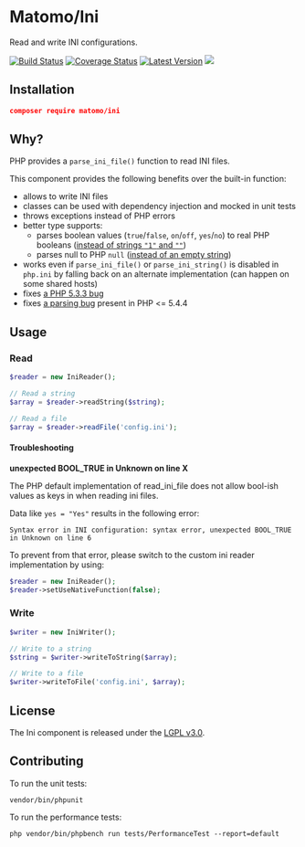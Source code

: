 # Matomo/Ini

Read and write INI configurations.

[![Build Status](https://travis-ci.com/matomo-org/component-ini.svg?branch=master)](https://travis-ci.com/matomo-org/component-ini)
[![Coverage Status](https://img.shields.io/coveralls/matomo-org/component-ini/master.svg?style=flat-square)](https://coveralls.io/r/matomo-org/component-ini?branch=master)
[![Latest Version](https://img.shields.io/github/release/matomo-org/component-ini.svg?style=flat-square)](https://packagist.org/packages/matomo/component-ini)
[![](https://img.shields.io/packagist/dm/matomo/ini.svg?style=flat-square)](https://packagist.org/packages/matomo/ini)

## Installation

```json
composer require matomo/ini
```

## Why?

PHP provides a `parse_ini_file()` function to read INI files.

This component provides the following benefits over the built-in function:

- allows to write INI files
- classes can be used with dependency injection and mocked in unit tests
- throws exceptions instead of PHP errors
- better type supports:
  - parses boolean values (`true`/`false`, `on`/`off`, `yes`/`no`) to real PHP booleans ([instead of strings `"1"` and `""`](http://3v4l.org/JuvOT))
  - parses null to PHP `null` ([instead of an empty string](http://3v4l.org/KSoj2))
- works even if `parse_ini_file()` or `parse_ini_string()` is disabled in `php.ini` by falling back on an alternate implementation (can happen on some shared hosts)
- fixes [a PHP 5.3.3 bug](http://3v4l.org/jD1Lh)
- fixes [a parsing bug](http://3v4l.org/m24cT) present in PHP <= 5.4.4

## Usage

### Read

```php
$reader = new IniReader();

// Read a string
$array = $reader->readString($string);

// Read a file
$array = $reader->readFile('config.ini');
```

#### Troubleshooting

**unexpected BOOL_TRUE in Unknown on line X**

The PHP default implementation of read_ini_file does not allow bool-ish values as keys in when reading ini files.

Data like `yes = "Yes"` results in the following error:

```
Syntax error in INI configuration: syntax error, unexpected BOOL_TRUE in Unknown on line 6
```

To prevent from that error, please switch to the custom ini reader implementation by using:

```php
$reader = new IniReader();
$reader->setUseNativeFunction(false);
```


### Write

```php
$writer = new IniWriter();

// Write to a string
$string = $writer->writeToString($array);

// Write to a file
$writer->writeToFile('config.ini', $array);
```

## License

The Ini component is released under the [LGPL v3.0](http://choosealicense.com/licenses/lgpl-3.0/).

## Contributing

To run the unit tests:

```
vendor/bin/phpunit
```

To run the performance tests:

```
php vendor/bin/phpbench run tests/PerformanceTest --report=default
```
